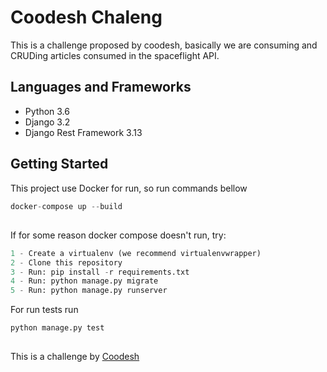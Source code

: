 # Coodesh Chaleng

This is a challenge proposed by coodesh, basically we are consuming and CRUDing articles consumed in the spaceflight API.

## Languages and Frameworks

* Python 3.6
* Django 3.2
* Django Rest Framework 3.13



## Getting Started

This project use Docker for run, so run commands bellow
```python
docker-compose up --build
```
##

If for some reason docker compose doesn't run, try:

```python
1 - Create a virtualenv (we recommend virtualenvwrapper)
2 - Clone this repository
3 - Run: pip install -r requirements.txt
4 - Run: python manage.py migrate
5 - Run: python manage.py runserver
```

For run tests run
```python
python manage.py test
```

##
This is a challenge by [Coodesh](https://coodesh.com/)